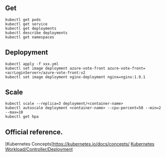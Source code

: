 ## Get
```
kubectl get pods
kubectl get service
kubectl get deployments
kubectl describe deployments
kubectl get namespaces

```

## Deplopyment 
```
kubectl apply -f xxx.yml
kubectl set image deployment azure-vote-front azure-vote-front=<acrLoginServer>/azure-vote-front:v2
kubectl set image deployment nginx-deployment nginx=nginx:1.9.1

```

## Scale
```
kubectl scale --replica=3 deployment/<container-name>  
kubectl autoscale deployment <container-name> --cpu-percent=50 --min=2 --max=10
kubectl get hpa
```
## Official reference. 
[Kubernetes Concepts]https://kubernetes.io/docs/concepts/
[Kubernetes Workload/Controller/Deployment](https://kubernetes.io/zh/docs/concepts/workloads/controllers/deployment/)  
